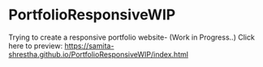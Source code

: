 # PortfolioResponsiveWIP
Trying to create a responsive portfolio website- (Work in Progress..)
Click here to preview: 
https://samita-shrestha.github.io/PortfolioResponsiveWIP/index.html
